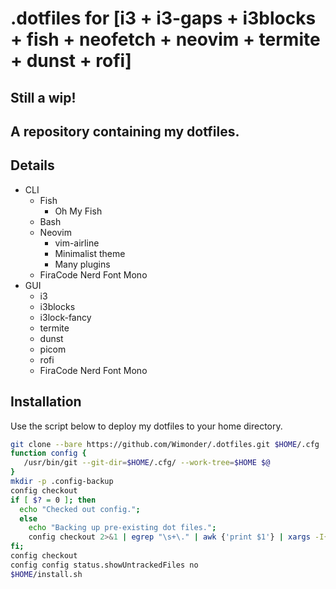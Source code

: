 # .dotfiles for [i3 + i3-gaps + i3blocks + fish + neofetch + neovim + termite + dunst + rofi]
## Still a wip!
A repository containing my dotfiles.
------
## Details
- CLI
  - Fish
    - Oh My Fish
  - Bash
  - Neovim
    - vim-airline
    - Minimalist theme
    - Many plugins
  - FiraCode Nerd Font Mono
- GUI
  - i3
  - i3blocks
  - i3lock-fancy
  - termite
  - dunst
  - picom
  - rofi
  - FiraCode Nerd Font Mono
## Installation
Use the script below to deploy my dotfiles to your home directory.
``` bash
git clone --bare https://github.com/Wimonder/.dotfiles.git $HOME/.cfg
function config {
   /usr/bin/git --git-dir=$HOME/.cfg/ --work-tree=$HOME $@
}
mkdir -p .config-backup
config checkout
if [ $? = 0 ]; then
  echo "Checked out config.";
  else
    echo "Backing up pre-existing dot files.";
    config checkout 2>&1 | egrep "\s+\." | awk {'print $1'} | xargs -I{} mv {} .config-backup/{}
fi;
config checkout
config config status.showUntrackedFiles no
$HOME/install.sh
```
